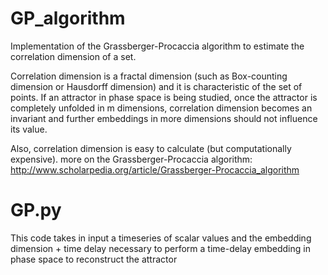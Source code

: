 # GP_algorithm
Implementation of the Grassberger-Procaccia algorithm to estimate the correlation dimension of a set.

Correlation dimension is a fractal dimension (such as Box-counting dimension or Hausdorff dimension) and it is characteristic of the set of points. If an attractor in phase space is being studied, once the attractor is completely unfolded in m dimensions, correlation dimension becomes an invariant and further embeddings in more dimensions should not influence its value.

Also, correlation dimension is easy to calculate (but computationally expensive).
more on the Grassberger-Procaccia algorithm: http://www.scholarpedia.org/article/Grassberger-Procaccia_algorithm

# GP.py
This code takes in input a timeseries of scalar values and the embedding dimension + time delay necessary to perform a time-delay embedding in phase space to reconstruct the attractor
